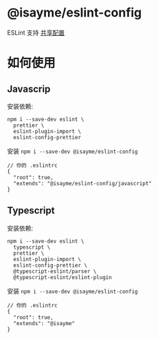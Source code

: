 # @isayme/eslint-config

ESLint 支持 [共享配置](https://eslint.org/docs/developer-guide/shareable-configs)

# 如何使用

## Javascrip

安装依赖:

```
npm i --save-dev eslint \
  prettier \
  eslint-plugin-import \
  eslint-config-prettier
```

安装 `npm i --save-dev @isayme/eslint-config`

```
// 你的 .eslintrc
{
  "root": true,
  "extends": "@isayme/eslint-config/javascript"
}
```

## Typescript

安装依赖:

```
npm i --save-dev eslint \
  typescript \
  prettier \
  eslint-plugin-import \
  eslint-config-prettier \
  @typescript-eslint/parser \
  @typescript-eslint/eslint-plugin
```

安装 `npm i --save-dev @isayme/eslint-config`

```
// 你的 .eslintrc
{
  "root": true,
  "extends": "@isayme"
}
```
